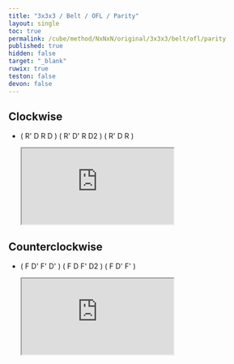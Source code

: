 ```yaml
---
title: "3x3x3 / Belt / OFL / Parity"
layout: single
toc: true
permalink: /cube/method/NxNxN/original/3x3x3/belt/ofl/parity
published: true
hidden: false
target: "_blank"
ruwix: true
teston: false
devon: false
---
```

<span
  id     = "cube"
  teston = "{{page.teston}}"
  devon  = "{{page.devon}}" >
</span>

<head>
  <base target = "{{page.target}}">
</head>



## Clockwise

- ( R' D R D ) ( R' D' R D2 ) ( R' D R )

  <iframe
    src = "https://ruwix.com/widget/3d/?alg=R'%20D%20R%20D%20R'%20D'%20R%20D2'%20R'%20D%20R&colored=d%20F%20FL%20FR%20B%20BL%20BR%20L%20R&setupmoves=x2&hover=9&speed=500&flags=canvas"
  ></iframe>



## Counterclockwise

- ( F D' F' D' ) ( F D F' D2 ) ( F D' F' )

  <iframe
    src = "https://ruwix.com/widget/3d/?alg=F%20D'%20F'%20D'%20F%20D%20F'%20D2%20F%20D'%20F'&colored=d%20F%20FL%20FR%20B%20BL%20BR%20L%20R&setupmoves=x2&hover=9&speed=500&flags=canvas"
  ></iframe>
